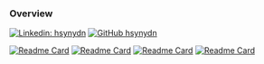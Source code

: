 ### Overview

[![Linkedin: hsynydn](https://img.shields.io/badge/-hsynydn-blue?style=flat-square&logo=Linkedin&logoColor=white&link=https://www.linkedin.com/in/hsynydn/)](https://www.linkedin.com/in/hsynydn/)
[![GitHub hsynydn](https://img.shields.io/github/followers/hsynydn?label=follow&style=social)](https://github.com/hsynydn)

[![Readme Card](https://github-readme-stats.vercel.app/api/pin/?username=hsynydn&repo=circleRRobot)](https://github.com/hsynydn/circleRRobot)
[![Readme Card](https://github-readme-stats.vercel.app/api/pin/?username=hsynydn&repo=libOpenDRIVE)](https://github.com/hsynydn/libOpenDRIVE)
[![Readme Card](https://github-readme-stats.vercel.app/api/pin/?username=hsynydn&repo=wmediumd)](https://github.com/hsynydn/wmediumd)
[![Readme Card](https://github-readme-stats.vercel.app/api/pin/?username=hsynydn&repo=briket-public)](https://github.com/hsynydn/briket-public)

<!--
**hsynydn/hsynydn** is a ✨ _special_ ✨ repository because its `README.md` (this file) appears on your GitHub profile.

Here are some ideas to get you started:

- 🔭 I’m currently working on ...
- 🌱 I’m currently learning ...
- 👯 I’m looking to collaborate on ...
- 🤔 I’m looking for help with ...
- 💬 Ask me about ...
- 📫 How to reach me: ...
- 😄 Pronouns: ...
- ⚡ Fun fact: ...
-->
